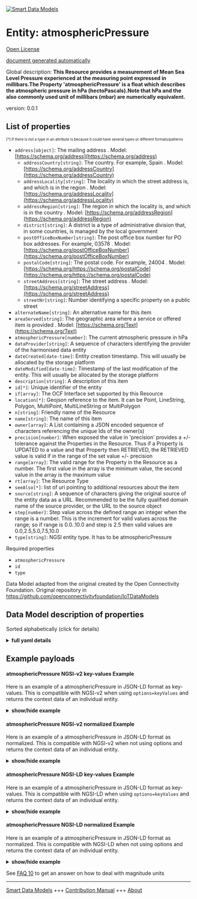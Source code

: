 <!-- 10-Header -->  
[![Smart Data Models](https://smartdatamodels.org/wp-content/uploads/2022/01/SmartDataModels_logo.png "Logo")](https://smartdatamodels.org)  
Entity: atmosphericPressure  
===========================<!-- /10-Header -->  
<!-- 15-License -->  
[Open License](https://github.com/smart-data-models//dataModel.OCF/blob/master/atmosphericPressure/LICENSE.md)  
[document generated automatically](https://docs.google.com/presentation/d/e/2PACX-1vTs-Ng5dIAwkg91oTTUdt8ua7woBXhPnwavZ0FxgR8BsAI_Ek3C5q97Nd94HS8KhP-r_quD4H0fgyt3/pub?start=false&loop=false&delayms=3000#slide=id.gb715ace035_0_60)  
<!-- /15-License -->  
<!-- 20-Description -->  
Global description: **This Resource provides a measurement of Mean Sea Level Pressure experienced at the measuring point expressed in millibars.The Property 'atmosphericPressure' is a float which describes the atmospheric pressure in hPa (hectoPascals).Note that hPa and the also commonly used unit of millibars (mbar) are numerically equivalent.**  
version: 0.0.1  
<!-- /20-Description -->  
<!-- 30-PropertiesList -->  

## List of properties  

<sup><sub>[*] If there is not a type in an attribute is because it could have several types or different formats/patterns</sub></sup>  
- `address[object]`: The mailing address  . Model: [https://schema.org/address](https://schema.org/address)	- `addressCountry[string]`: The country. For example, Spain  . Model: [https://schema.org/addressCountry](https://schema.org/addressCountry)  
	- `addressLocality[string]`: The locality in which the street address is, and which is in the region  . Model: [https://schema.org/addressLocality](https://schema.org/addressLocality)  
	- `addressRegion[string]`: The region in which the locality is, and which is in the country  . Model: [https://schema.org/addressRegion](https://schema.org/addressRegion)  
	- `district[string]`: A district is a type of administrative division that, in some countries, is managed by the local government    
	- `postOfficeBoxNumber[string]`: The post office box number for PO box addresses. For example, 03578  . Model: [https://schema.org/postOfficeBoxNumber](https://schema.org/postOfficeBoxNumber)  
	- `postalCode[string]`: The postal code. For example, 24004  . Model: [https://schema.org/https://schema.org/postalCode](https://schema.org/https://schema.org/postalCode)  
	- `streetAddress[string]`: The street address  . Model: [https://schema.org/streetAddress](https://schema.org/streetAddress)  
	- `streetNr[string]`: Number identifying a specific property on a public street    
- `alternateName[string]`: An alternative name for this item  - `areaServed[string]`: The geographic area where a service or offered item is provided  . Model: [https://schema.org/Text](https://schema.org/Text)- `atmosphericPressure[number]`: The current atmospheric pressure in hPa  - `dataProvider[string]`: A sequence of characters identifying the provider of the harmonised data entity  - `dateCreated[date-time]`: Entity creation timestamp. This will usually be allocated by the storage platform  - `dateModified[date-time]`: Timestamp of the last modification of the entity. This will usually be allocated by the storage platform  - `description[string]`: A description of this item  - `id[*]`: Unique identifier of the entity  - `if[array]`: The OCF Interface set supported by this Resource  - `location[*]`: Geojson reference to the item. It can be Point, LineString, Polygon, MultiPoint, MultiLineString or MultiPolygon  - `n[string]`: Friendly name of the Resource  - `name[string]`: The name of this item  - `owner[array]`: A List containing a JSON encoded sequence of characters referencing the unique Ids of the owner(s)  - `precision[number]`: When exposed the value in 'precision' provides a +/- tolerance against the Properties in the Resource. Thus if a Property is UPDATED to a value and that Property then RETRIEVED, the RETRIEVED value is valid if in the range of the set value +/- precision  - `range[array]`: The valid range for the Property in the Resource as a number. The first value in the array is the minimum value, the second value in the array is the maximum value  - `rt[array]`: The Resource Type  - `seeAlso[*]`: list of uri pointing to additional resources about the item  - `source[string]`: A sequence of characters giving the original source of the entity data as a URL. Recommended to be the fully qualified domain name of the source provider, or the URL to the source object  - `step[number]`: Step value across the defined range an integer when the range is a number.  This is the increment for valid values across the range; so if range is 0.0..10.0 and step is 2.5 then valid values are 0.0,2.5,5.0,7.5,10.0  - `type[string]`: NGSI entity type. It has to be atmosphericPressure  <!-- /30-PropertiesList -->  
<!-- 35-RequiredProperties -->  
Required properties  
- `atmosphericPressure`  - `id`  - `type`  <!-- /35-RequiredProperties -->  
<!-- 40-RequiredProperties -->  
Data Model adapted from the original created by the Open Connectivity Foundation. Original repository in https://github.com/openconnectivityfoundation/IoTDataModels  
<!-- /40-RequiredProperties -->  
<!-- 50-DataModelHeader -->  
## Data Model description of properties  
Sorted alphabetically (click for details)  
<!-- /50-DataModelHeader -->  
<!-- 60-ModelYaml -->  
<details><summary><strong>full yaml details</strong></summary>    
```yaml  
atmosphericPressure:    
  description: This Resource provides a measurement of Mean Sea Level Pressure experienced at the measuring point expressed in millibars.The Property 'atmosphericPressure' is a float which describes the atmospheric pressure in hPa (hectoPascals).Note that hPa and the also commonly used unit of millibars (mbar) are numerically equivalent.    
  properties:    
    address:    
      description: The mailing address    
      properties:    
        addressCountry:    
          description: 'The country. For example, Spain'    
          type: string    
          x-ngsi:    
            model: https://schema.org/addressCountry    
            type: Property    
        addressLocality:    
          description: 'The locality in which the street address is, and which is in the region'    
          type: string    
          x-ngsi:    
            model: https://schema.org/addressLocality    
            type: Property    
        addressRegion:    
          description: 'The region in which the locality is, and which is in the country'    
          type: string    
          x-ngsi:    
            model: https://schema.org/addressRegion    
            type: Property    
        district:    
          description: 'A district is a type of administrative division that, in some countries, is managed by the local government'    
          type: string    
          x-ngsi:    
            type: Property    
        postOfficeBoxNumber:    
          description: 'The post office box number for PO box addresses. For example, 03578'    
          type: string    
          x-ngsi:    
            model: https://schema.org/postOfficeBoxNumber    
            type: Property    
        postalCode:    
          description: 'The postal code. For example, 24004'    
          type: string    
          x-ngsi:    
            model: https://schema.org/https://schema.org/postalCode    
            type: Property    
        streetAddress:    
          description: The street address    
          type: string    
          x-ngsi:    
            model: https://schema.org/streetAddress    
            type: Property    
        streetNr:    
          description: Number identifying a specific property on a public street    
          type: string    
          x-ngsi:    
            type: Property    
      type: object    
      x-ngsi:    
        model: https://schema.org/address    
        type: Property    
    alternateName:    
      description: An alternative name for this item    
      type: string    
      x-ngsi:    
        type: Property    
    areaServed:    
      description: The geographic area where a service or offered item is provided    
      type: string    
      x-ngsi:    
        model: https://schema.org/Text    
        type: Property    
    atmosphericPressure:    
      description: The current atmospheric pressure in hPa    
      readOnly: true    
      type: number    
      x-ngsi:    
        type: Property    
    dataProvider:    
      description: A sequence of characters identifying the provider of the harmonised data entity    
      type: string    
      x-ngsi:    
        type: Property    
    dateCreated:    
      description: Entity creation timestamp. This will usually be allocated by the storage platform    
      format: date-time    
      type: string    
      x-ngsi:    
        type: Property    
    dateModified:    
      description: Timestamp of the last modification of the entity. This will usually be allocated by the storage platform    
      format: date-time    
      type: string    
      x-ngsi:    
        type: Property    
    description:    
      description: A description of this item    
      type: string    
      x-ngsi:    
        type: Property    
    id:    
      anyOf:    
        - description: Identifier format of any NGSI entity    
          maxLength: 256    
          minLength: 1    
          pattern: ^[\w\-\.\{\}\$\+\*\[\]`|~^@!,:\\]+$    
          type: string    
          x-ngsi:    
            type: Property    
        - description: Identifier format of any NGSI entity    
          format: uri    
          type: string    
          x-ngsi:    
            type: Property    
      description: Unique identifier of the entity    
      x-ngsi:    
        type: Property    
    if:    
      description: The OCF Interface set supported by this Resource    
      items:    
        enum:    
          - oic.if.s    
          - oic.if.baseline    
        type: string    
      minItems: 2    
      readOnly: true    
      type: array    
      uniqueItems: true    
      x-ngsi:    
        type: Property    
    location:    
      description: 'Geojson reference to the item. It can be Point, LineString, Polygon, MultiPoint, MultiLineString or MultiPolygon'    
      oneOf:    
        - description: Geojson reference to the item. Point    
          properties:    
            bbox:    
              items:    
                type: number    
              minItems: 4    
              type: array    
            coordinates:    
              items:    
                type: number    
              minItems: 2    
              type: array    
            type:    
              enum:    
                - Point    
              type: string    
          required:    
            - type    
            - coordinates    
          title: GeoJSON Point    
          type: object    
          x-ngsi:    
            type: GeoProperty    
        - description: Geojson reference to the item. LineString    
          properties:    
            bbox:    
              items:    
                type: number    
              minItems: 4    
              type: array    
            coordinates:    
              items:    
                items:    
                  type: number    
                minItems: 2    
                type: array    
              minItems: 2    
              type: array    
            type:    
              enum:    
                - LineString    
              type: string    
          required:    
            - type    
            - coordinates    
          title: GeoJSON LineString    
          type: object    
          x-ngsi:    
            type: GeoProperty    
        - description: Geojson reference to the item. Polygon    
          properties:    
            bbox:    
              items:    
                type: number    
              minItems: 4    
              type: array    
            coordinates:    
              items:    
                items:    
                  items:    
                    type: number    
                  minItems: 2    
                  type: array    
                minItems: 4    
                type: array    
              type: array    
            type:    
              enum:    
                - Polygon    
              type: string    
          required:    
            - type    
            - coordinates    
          title: GeoJSON Polygon    
          type: object    
          x-ngsi:    
            type: GeoProperty    
        - description: Geojson reference to the item. MultiPoint    
          properties:    
            bbox:    
              items:    
                type: number    
              minItems: 4    
              type: array    
            coordinates:    
              items:    
                items:    
                  type: number    
                minItems: 2    
                type: array    
              type: array    
            type:    
              enum:    
                - MultiPoint    
              type: string    
          required:    
            - type    
            - coordinates    
          title: GeoJSON MultiPoint    
          type: object    
          x-ngsi:    
            type: GeoProperty    
        - description: Geojson reference to the item. MultiLineString    
          properties:    
            bbox:    
              items:    
                type: number    
              minItems: 4    
              type: array    
            coordinates:    
              items:    
                items:    
                  items:    
                    type: number    
                  minItems: 2    
                  type: array    
                minItems: 2    
                type: array    
              type: array    
            type:    
              enum:    
                - MultiLineString    
              type: string    
          required:    
            - type    
            - coordinates    
          title: GeoJSON MultiLineString    
          type: object    
          x-ngsi:    
            type: GeoProperty    
        - description: Geojson reference to the item. MultiLineString    
          properties:    
            bbox:    
              items:    
                type: number    
              minItems: 4    
              type: array    
            coordinates:    
              items:    
                items:    
                  items:    
                    items:    
                      type: number    
                    minItems: 2    
                    type: array    
                  minItems: 4    
                  type: array    
                type: array    
              type: array    
            type:    
              enum:    
                - MultiPolygon    
              type: string    
          required:    
            - type    
            - coordinates    
          title: GeoJSON MultiPolygon    
          type: object    
          x-ngsi:    
            type: GeoProperty    
      x-ngsi:    
        type: GeoProperty    
    n:    
      description: Friendly name of the Resource    
      maxLength: 64    
      readOnly: true    
      type: string    
      x-ngsi:    
        type: Property    
    name:    
      description: The name of this item    
      type: string    
      x-ngsi:    
        type: Property    
    owner:    
      description: A List containing a JSON encoded sequence of characters referencing the unique Ids of the owner(s)    
      items:    
        anyOf:    
          - description: Identifier format of any NGSI entity    
            maxLength: 256    
            minLength: 1    
            pattern: ^[\w\-\.\{\}\$\+\*\[\]`|~^@!,:\\]+$    
            type: string    
            x-ngsi:    
              type: Property    
          - description: Identifier format of any NGSI entity    
            format: uri    
            type: string    
            x-ngsi:    
              type: Property    
        description: Unique identifier of the entity    
        x-ngsi:    
          type: Property    
      type: array    
      x-ngsi:    
        type: Property    
    precision:    
      description: 'When exposed the value in ''precision'' provides a +/- tolerance against the Properties in the Resource. Thus if a Property is UPDATED to a value and that Property then RETRIEVED, the RETRIEVED value is valid if in the range of the set value +/- precision'    
      readOnly: true    
      type: number    
      x-ngsi:    
        type: Property    
    range:    
      description: 'The valid range for the Property in the Resource as a number. The first value in the array is the minimum value, the second value in the array is the maximum value'    
      items:    
        type: number    
      maxItems: 2    
      minItems: 2    
      readOnly: true    
      type: array    
      x-ngsi:    
        type: Property    
    rt:    
      description: The Resource Type    
      items:    
        enum:    
          - oic.r.sensor.atmosphericpressure    
        maxLength: 64    
        type: string    
      minItems: 1    
      readOnly: true    
      type: array    
      uniqueItems: true    
      x-ngsi:    
        type: Property    
    seeAlso:    
      description: list of uri pointing to additional resources about the item    
      oneOf:    
        - items:    
            format: uri    
            type: string    
          minItems: 1    
          type: array    
        - format: uri    
          type: string    
      x-ngsi:    
        type: Property    
    source:    
      description: 'A sequence of characters giving the original source of the entity data as a URL. Recommended to be the fully qualified domain name of the source provider, or the URL to the source object'    
      type: string    
      x-ngsi:    
        type: Property    
    step:    
      description: 'Step value across the defined range an integer when the range is a number.  This is the increment for valid values across the range; so if range is 0.0..10.0 and step is 2.5 then valid values are 0.0,2.5,5.0,7.5,10.0'    
      readOnly: true    
      type: number    
      x-ngsi:    
        type: Property    
    type:    
      description: NGSI entity type. It has to be atmosphericPressure    
      enum:    
        - atmosphericPressure    
      type: string    
      x-ngsi:    
        type: Property    
  required:    
    - atmosphericPressure    
    - id    
    - type    
  type: object    
  x-derived-from: https://raw.githubusercontent.com/openconnectivityfoundation/IoTDataModels/master/AtmosphericPressureResURI.swagger.json    
  x-disclaimer: 'Redistribution and use in source and binary forms, with or without modification, are permitted  provided that the license conditions are met. Copyleft (c) 2022 Contributors to Smart Data Models Program'    
  x-license-url: https://github.com/smart-data-models/dataModel.OCF/blob/master/atmosphericPressure/LICENSE.md    
  x-model-schema: https://smart-data-models.github.io/dataModel.OCF/atmosphericPressure/schema.json    
  x-model-tags: OCF    
  x-version: 0.0.1    
```  
</details>    
<!-- /60-ModelYaml -->  
<!-- 70-MiddleNotes -->  
<!-- /70-MiddleNotes -->  
<!-- 80-Examples -->  
## Example payloads    
#### atmosphericPressure NGSI-v2 key-values Example    
Here is an example of a atmosphericPressure in JSON-LD format as key-values. This is compatible with NGSI-v2 when  using `options=keyValues` and returns the context data of an individual entity.  
<details><summary><strong>show/hide example</strong></summary>    
```json  
{  
    "id": "urn:ngsi-ld:atmosphericPressure:id:HZZV:82467762",  
    "dateCreated": "1997-08-06T08:52:44Z",  
    "dateModified": "1996-11-11T23:42:34Z",  
    "source": "Strategy some state thus most pretty. Dog crime bag wrong during. Action feeling see they mission science success position.",  
    "name": "West sell meet artist window within bring protect. Such team contain. Fill support suddenly who.",  
    "alternateName": "Artist wind realize. Matter ahead close general. Through likely some continue lead.",  
    "description": "Wall she enough step theory. Good arriv",  
    "dataProvider": "Through join discussion near admit must other. Attack yard on figure either. Of begin international some.",  
    "owner": [  
        "urn:ngsi-ld:atmosphericPressure:items:AKQX:40798143",  
        "urn:ngsi-ld:atmosphericPressure:items:IICX:50031645"  
    ],  
    "seeAlso": [  
        "urn:ngsi-ld:atmosphericPressure:items:AERV:66370194"  
    ],  
    "location": {  
        "type": "Point",  
        "coordinates": [  
            -85.9629705,  
            -58.365214  
        ]  
    },  
    "address": {  
        "streetAddress": "Along chair evidence early. Effect marriage ch",  
        "addressLocality": "Sam",  
        "addressRegion": "Thank sit agree manager PM customer. Evidence exist thus office individual one collection base.",  
        "addressCountry": "Fact mention hundred property choose involve small. Term throw then whether home compare. Store assume art long fast table. Yet help pretty campaign.",  
        "postalCode": "Agree exactly far coach. Teacher include really positive long game pla",  
        "postOfficeBoxNumber": "Former lose part model reflect apply final all. Task yes rise teach reason history hard.",  
        "streetNr": "In could mean well. Democratic media place far let ",  
        "district": "Federal name for baby senior. Perform authority black financial allow care direction "  
    },  
    "areaServed": "Throw whose will whose never stop development agreement.",  
    "rt": [  
        "oic.r.sensor.atmosphericpressure"  
    ],  
    "atmosphericPressure": 706.0,  
    "n": "Care avoid inside account protect spend couple. Read",  
    "precision": 370.9,  
    "range": [  
        767.4,  
        71.3  
    ],  
    "step": 371.2,  
    "if": [  
        "oic.if.baseline",  
        "oic.if.s"  
    ],  
    "type": "atmosphericPressure"  
}  
```  
</details>  
#### atmosphericPressure NGSI-v2 normalized Example    
Here is an example of a atmosphericPressure in JSON-LD format as normalized. This is compatible with NGSI-v2 when not using options and returns the context data of an individual entity.  
<details><summary><strong>show/hide example</strong></summary>    
```json  
{  
    "id": "urn:ngsi-ld:atmosphericPressure:id:HZZV:82467762",  
    "dateCreated": {  
        "type": "DateTime",  
        "value": "1997-08-06T08:52:44Z"  
    },  
    "dateModified": {  
        "type": "DateTime",  
        "value": "1996-11-11T23:42:34Z"  
    },  
    "source": {  
        "type": "Text",  
        "value": "Strategy some state thus most pretty. Dog crime bag wrong during. Action feeling see they mission science success position."  
    },  
    "name": {  
        "type": "Text",  
        "value": "West sell meet artist window within bring protect. Such team contain. Fill support suddenly who."  
    },  
    "alternateName": {  
        "type": "Text",  
        "value": "Artist wind realize. Matter ahead close general. Through likely some continue lead."  
    },  
    "description": {  
        "type": "Text",  
        "value": "Wall she enough step theory. Good arriv"  
    },  
    "dataProvider": {  
        "type": "Text",  
        "value": "Through join discussion near admit must other. Attack yard on figure either. Of begin international some."  
    },  
    "owner": {  
        "type": "StructuredValue",  
        "value": [  
            "urn:ngsi-ld:atmosphericPressure:items:AKQX:40798143",  
            "urn:ngsi-ld:atmosphericPressure:items:IICX:50031645"  
        ]  
    },  
    "seeAlso": {  
        "type": "StructuredValue",  
        "value": [  
            "urn:ngsi-ld:atmosphericPressure:items:AERV:66370194"  
        ]  
    },  
    "location": {  
        "type": "geo:json",  
        "value": {  
            "type": "Point",  
            "coordinates": [  
                -85.9629705,  
                -58.365214  
            ]  
        }  
    },  
    "address": {  
        "type": "StructuredValue",  
        "value": {  
            "streetAddress": "Along chair evidence early. Effect marriage ch",  
            "addressLocality": "Sam",  
            "addressRegion": "Thank sit agree manager PM customer. Evidence exist thus office individual one collection base.",  
            "addressCountry": "Fact mention hundred property choose involve small. Term throw then whether home compare. Store assume art long fast table. Yet help pretty campaign.",  
            "postalCode": "Agree exactly far coach. Teacher include really positive long game pla",  
            "postOfficeBoxNumber": "Former lose part model reflect apply final all. Task yes rise teach reason history hard.",  
            "streetNr": "In could mean well. Democratic media place far let ",  
            "district": "Federal name for baby senior. Perform authority black financial allow care direction "  
        }  
    },  
    "areaServed": {  
        "type": "Text",  
        "value": "Throw whose will whose never stop development agreement."  
    },  
    "rt": {  
        "type": "StructuredValue",  
        "value": [  
            "oic.r.sensor.atmosphericpressure"  
        ]  
    },  
    "atmosphericPressure": {  
        "type": "Number",  
        "value": 706.0  
    },  
    "n": {  
        "type": "Text",  
        "value": "Care avoid inside account protect spend couple. Read"  
    },  
    "precision": {  
        "type": "Number",  
        "value": 370.9  
    },  
    "range": {  
        "type": "StructuredValue",  
        "value": [  
            767.4,  
            71.3  
        ]  
    },  
    "step": {  
        "type": "Number",  
        "value": 371.2  
    },  
    "if": {  
        "type": "StructuredValue",  
        "value": [  
            "oic.if.baseline",  
            "oic.if.s"  
        ]  
    },  
    "type": "atmosphericPressure"  
}  
```  
</details>  
#### atmosphericPressure NGSI-LD key-values Example    
Here is an example of a atmosphericPressure in JSON-LD format as key-values. This is compatible with NGSI-LD when  using `options=keyValues` and returns the context data of an individual entity.  
<details><summary><strong>show/hide example</strong></summary>    
```json  
{  
    "id": "urn:ngsi-ld:atmosphericPressure:id:HZZV:82467762",  
    "dateCreated": "1997-08-06T08:52:44Z",  
    "dateModified": "1996-11-11T23:42:34Z",  
    "source": "Strategy some state thus most pretty. Dog crime bag wrong during. Action feeling see they mission science success position.",  
    "name": "West sell meet artist window within bring protect. Such team contain. Fill support suddenly who.",  
    "alternateName": "Artist wind realize. Matter ahead close general. Through likely some continue lead.",  
    "description": "Wall she enough step theory. Good arriv",  
    "dataProvider": "Through join discussion near admit must other. Attack yard on figure either. Of begin international some.",  
    "owner": [  
        "urn:ngsi-ld:atmosphericPressure:items:AKQX:40798143",  
        "urn:ngsi-ld:atmosphericPressure:items:IICX:50031645"  
    ],  
    "seeAlso": [  
        "urn:ngsi-ld:atmosphericPressure:items:AERV:66370194"  
    ],  
    "location": {  
        "type": "Point",  
        "coordinates": [  
            -85.9629705,  
            -58.365214  
        ]  
    },  
    "address": {  
        "streetAddress": "Along chair evidence early. Effect marriage ch",  
        "addressLocality": "Sam",  
        "addressRegion": "Thank sit agree manager PM customer. Evidence exist thus office individual one collection base.",  
        "addressCountry": "Fact mention hundred property choose involve small. Term throw then whether home compare. Store assume art long fast table. Yet help pretty campaign.",  
        "postalCode": "Agree exactly far coach. Teacher include really positive long game pla",  
        "postOfficeBoxNumber": "Former lose part model reflect apply final all. Task yes rise teach reason history hard.",  
        "streetNr": "In could mean well. Democratic media place far let ",  
        "district": "Federal name for baby senior. Perform authority black financial allow care direction "  
    },  
    "areaServed": "Throw whose will whose never stop development agreement.",  
    "rt": [  
        "oic.r.sensor.atmosphericpressure"  
    ],  
    "atmosphericPressure": 706.0,  
    "n": "Care avoid inside account protect spend couple. Read",  
    "precision": 370.9,  
    "range": [  
        767.4,  
        71.3  
    ],  
    "step": 371.2,  
    "if": [  
        "oic.if.baseline",  
        "oic.if.s"  
    ],  
    "type": "atmosphericPressure",  
    "@context": [  
        "https://smartdatamodels.org/context.jsonld"  
    ]  
}  
```  
</details>  
#### atmosphericPressure NGSI-LD normalized Example    
Here is an example of a atmosphericPressure in JSON-LD format as normalized. This is compatible with NGSI-LD when not using options and returns the context data of an individual entity.  
<details><summary><strong>show/hide example</strong></summary>    
```json  
{  
    "id": "urn:ngsi-ld:atmosphericPressure:id:HZZV:82467762",  
    "dateCreated": {  
        "type": "Property",  
        "value": {  
            "@type": "DateTime",  
            "@value": "1997-08-06T08:52:44Z"  
        }  
    },  
    "dateModified": {  
        "type": "Property",  
        "value": {  
            "@type": "DateTime",  
            "@value": "1996-11-11T23:42:34Z"  
        }  
    },  
    "source": {  
        "type": "Property",  
        "value": "Strategy some state thus most pretty. Dog crime bag wrong during. Action feeling see they mission science success position."  
    },  
    "name": {  
        "type": "Property",  
        "value": "West sell meet artist window within bring protect. Such team contain. Fill support suddenly who."  
    },  
    "alternateName": {  
        "type": "Property",  
        "value": "Artist wind realize. Matter ahead close general. Through likely some continue lead."  
    },  
    "description": {  
        "type": "Property",  
        "value": "Wall she enough step theory. Good arriv"  
    },  
    "dataProvider": {  
        "type": "Property",  
        "value": "Through join discussion near admit must other. Attack yard on figure either. Of begin international some."  
    },  
    "owner": {  
        "type": "Property",  
        "value": [  
            "urn:ngsi-ld:atmosphericPressure:items:AKQX:40798143",  
            "urn:ngsi-ld:atmosphericPressure:items:IICX:50031645"  
        ]  
    },  
    "seeAlso": {  
        "type": "Property",  
        "value": [  
            "urn:ngsi-ld:atmosphericPressure:items:AERV:66370194"  
        ]  
    },  
    "location": {  
        "type": "GeoProperty",  
        "value": {  
            "type": "Point",  
            "coordinates": [  
                -85.9629705,  
                -58.365214  
            ]  
        }  
    },  
    "address": {  
        "type": "Property",  
        "value": {  
            "streetAddress": "Along chair evidence early. Effect marriage ch",  
            "addressLocality": "Sam",  
            "addressRegion": "Thank sit agree manager PM customer. Evidence exist thus office individual one collection base.",  
            "addressCountry": "Fact mention hundred property choose involve small. Term throw then whether home compare. Store assume art long fast table. Yet help pretty campaign.",  
            "postalCode": "Agree exactly far coach. Teacher include really positive long game pla",  
            "postOfficeBoxNumber": "Former lose part model reflect apply final all. Task yes rise teach reason history hard.",  
            "streetNr": "In could mean well. Democratic media place far let ",  
            "district": "Federal name for baby senior. Perform authority black financial allow care direction "  
        }  
    },  
    "areaServed": {  
        "type": "Property",  
        "value": "Throw whose will whose never stop development agreement."  
    },  
    "rt": {  
        "type": "Property",  
        "value": [  
            "oic.r.sensor.atmosphericpressure"  
        ]  
    },  
    "atmosphericPressure": {  
        "type": "Property",  
        "value": 706.0  
    },  
    "n": {  
        "type": "Property",  
        "value": "Care avoid inside account protect spend couple. Read"  
    },  
    "precision": {  
        "type": "Property",  
        "value": 370.9  
    },  
    "range": {  
        "type": "Property",  
        "value": [  
            767.4,  
            71.3  
        ]  
    },  
    "step": {  
        "type": "Property",  
        "value": 371.2  
    },  
    "if": {  
        "type": "Property",  
        "value": [  
            "oic.if.baseline",  
            "oic.if.s"  
        ]  
    },  
    "type": "atmosphericPressure",  
    "@context": [  
        "https://smartdatamodels.org/context.jsonld"  
    ]  
}  
```  
</details><!-- /80-Examples -->  
<!-- 90-FooterNotes -->  
<!-- /90-FooterNotes -->  
<!-- 95-Units -->  
See [FAQ 10](https://smartdatamodels.org/index.php/faqs/) to get an answer on how to deal with magnitude units  
<!-- /95-Units -->  
<!-- 97-LastFooter -->  
---  
[Smart Data Models](https://smartdatamodels.org) +++ [Contribution Manual](https://bit.ly/contribution_manual) +++ [About](https://bit.ly/Introduction_SDM)<!-- /97-LastFooter -->  
